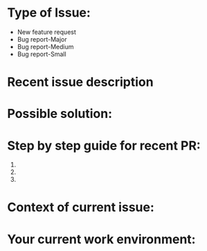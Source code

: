 # Type of Issue:

* New feature request
* Bug report-Major
* Bug report-Medium
* Bug report-Small

# Recent issue description



# Possible solution:



# Step by step guide for recent PR:

1.
2. 
3.

# Context of current issue:


# Your current work environment:
